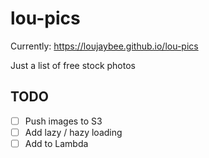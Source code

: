 # lou-pics

Currently: https://loujaybee.github.io/lou-pics

Just a list of free stock photos


## TODO
- [ ] Push images to S3
- [ ] Add lazy / hazy loading
- [ ] Add to Lambda
